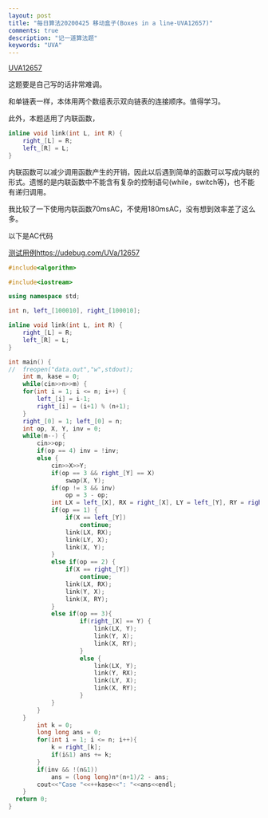 ```yaml
---
layout: post
title: "每日算法20200425 移动盒子(Boxes in a line-UVA12657)"
comments: true
description: "记一道算法题"
keywords: "UVA"
---
```


[UVA12657](https://vjudge.net/problem/UVA-12657)

这题要是自己写的话非常难调。

和单链表一样，本体用两个数组表示双向链表的连接顺序。值得学习。

此外，本题适用了内联函数，

```cpp
inline void link(int L, int R) {
  	right_[L] = R; 
  	left_[R] = L;
}
```

内联函数可以减少调用函数产生的开销，因此以后遇到简单的函数可以写成内联的形式。遗憾的是内联函数中不能含有复杂的控制语句(while，switch等)，也不能有递归调用。

我比较了一下使用内联函数70msAC，不使用180msAC，没有想到效率差了这么多。

以下是AC代码

[测试用例https://udebug.com/UVa/12657](https://udebug.com/UVa/12657)

```cpp
#include<algorithm>

#include<iostream>

using namespace std;

int n, left_[100010], right_[100010];

inline void link(int L, int R) {
  	right_[L] = R; 
    left_[R] = L;
}

int main() {
//	freopen("data.out","w",stdout);
  	int m, kase = 0;
  	while(cin>>n>>m) {
    for(int i = 1; i <= n; i++) {
      	left_[i] = i-1;
      	right_[i] = (i+1) % (n+1);
    }
    right_[0] = 1; left_[0] = n;
    int op, X, Y, inv = 0;
    while(m--) {
      	cin>>op;
      	if(op == 4) inv = !inv;
      	else {
	        cin>>X>>Y;
	        if(op == 3 && right_[Y] == X) 
				swap(X, Y);
	        if(op != 3 && inv) 
				op = 3 - op;
	        int LX = left_[X], RX = right_[X], LY = left_[Y], RY = right_[Y];
	        if(op == 1) {
				if(X == left_[Y])
					continue;	
	          	link(LX, RX); 
				link(LY, X); 
				link(X, Y);
	        }
	        else if(op == 2) {
	        	if(X == right_[Y])
					continue;
	          	link(LX, RX);
				link(Y, X);
				link(X, RY);
	        }
	        else if(op == 3){
			        if(right_[X] == Y) { 
					  	link(LX, Y); 
						link(Y, X); 
						link(X, RY); 
					}
		          	else { 
					  	link(LX, Y); 
						link(Y, RX); 
						link(LY, X); 
						link(X, RY); 
					}
	        }
      	}
    }
	    int k = 0;
	    long long ans = 0;
	    for(int i = 1; i <= n; i++){
	      	k = right_[k];
	      	if(i&1) ans += k;
	    }
	    if(inv && !(n&1)) 
			ans = (long long)n*(n+1)/2 - ans;
		cout<<"Case "<<++kase<<": "<<ans<<endl;
  	}
  return 0;
}
```

